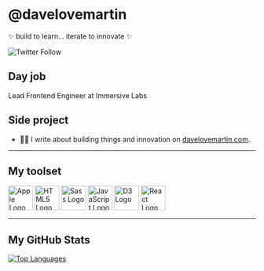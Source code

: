 # @davelovemartin

 ✨ build to learn... iterate to innovate ✨

![Twitter Follow](https://img.shields.io/twitter/follow/davelovemartin?style=social)

## Day job

Lead Frontend Engineer at Immersive Labs

## Side project

- ✍🏻 I write about building things and innovation on [davelovemartin.com](https://davelovemartin.com).

---

## My toolset

<img src="https://cdn.worldvectorlogo.com/logos/apple1.svg" alt="Apple Logo" width="50" height="50"/> <img src="https://cdn.worldvectorlogo.com/logos/html-1.svg" alt="HTML5 Logo" width="50" height="50"/> <img src="https://cdn.worldvectorlogo.com/logos/sass-1.svg" alt="Sass Logo" width="50" height="50"/> <img src="https://cdn.worldvectorlogo.com/logos/logo-javascript.svg" alt="JavaScript Logo" width="50" height="50"/> <img src="https://cdn.worldvectorlogo.com/logos/d3-2.svg" alt="D3 Logo" width="50" height="50"/>  <img src="https://cdn.worldvectorlogo.com/logos/react-2.svg" alt="React Logo" width="50" height="50"/>

---


## My GitHub Stats

[![Top Languages](https://github-readme-stats.vercel.app/api/top-langs/?username=davelovemartin&hide=java&theme=radical)](https://github.com/anuraghazra/github-readme-stats)
